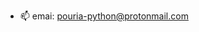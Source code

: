 
- 📫 emai: pouria-python@protonmail.com

<!---
Pouria1995/Pouria1995 is a ✨ special ✨ repository because its `README.md` (this file) appears on your GitHub profile.
You can click the Preview link to take a look at your changes.
--->
